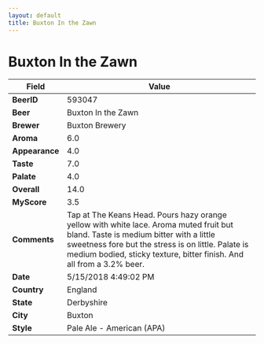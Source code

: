 ```yaml
---
layout: default
title: Buxton In the Zawn
---
```


# Buxton In the Zawn

| Field         | Value     |
|---------------|-----------|
| **BeerID** | 593047 |
| **Beer** | Buxton In the Zawn |
| **Brewer** | Buxton Brewery |
| **Aroma** | 6.0 |
| **Appearance** | 4.0 |
| **Taste** | 7.0 |
| **Palate** | 4.0 |
| **Overall** | 14.0 |
| **MyScore** | 3.5 |
| **Comments** | Tap at The Keans Head. Pours hazy orange yellow with white lace. Aroma muted fruit but bland. Taste is medium bitter with a little sweetness fore but the stress is on little. Palate is medium bodied, sticky texture, bitter finish. And all from a 3.2% beer. |
| **Date** | 5/15/2018 4:49:02 PM |
| **Country** | England |
| **State** | Derbyshire |
| **City** | Buxton |
| **Style** | Pale Ale - American (APA) |
